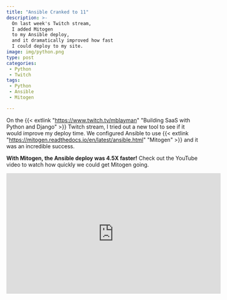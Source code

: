 ```yaml
---
title: "Ansible Cranked to 11"
description: >-
  On last week's Twitch stream,
  I added Mitogen
  to my Ansible deploy,
  and it dramatically improved how fast
  I could deploy to my site.
image: img/python.png
type: post
categories:
 - Python
 - Twitch
tags:
 - Python
 - Ansible
 - Mitogen

---
```


On the {{< extlink "https://www.twitch.tv/mblayman" "Building SaaS with Python and Django" >}} Twitch stream,
I tried out a new tool
to see if it would improve my deploy time.
We configured Ansible to use {{< extlink "https://mitogen.readthedocs.io/en/latest/ansible.html" "Mitogen" >}}
and it was an incredible success.

**With Mitogen, the Ansible deploy was 4.5X faster!**
Check out the YouTube video
to watch how quickly we could get Mitogen going.

<iframe width="560" height="315" src="https://www.youtube.com/embed/iZy4qC9ToAw" frameborder="0" allow="accelerometer; autoplay; encrypted-media; gyroscope; picture-in-picture" allowfullscreen></iframe>

<!--more-->
